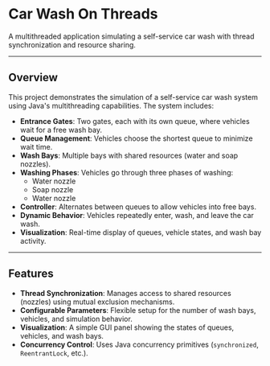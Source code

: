 # Car Wash On Threads
A multithreaded application simulating a self-service car wash with thread synchronization and resource sharing.

---

## Overview

This project demonstrates the simulation of a self-service car wash system using Java's multithreading capabilities. The system includes:

- **Entrance Gates**: Two gates, each with its own queue, where vehicles wait for a free wash bay.
- **Queue Management**: Vehicles choose the shortest queue to minimize wait time.
- **Wash Bays**: Multiple bays with shared resources (water and soap nozzles).
- **Washing Phases**: Vehicles go through three phases of washing:
  - Water nozzle
  - Soap nozzle
  - Water nozzle
- **Controller**: Alternates between queues to allow vehicles into free bays.
- **Dynamic Behavior**: Vehicles repeatedly enter, wash, and leave the car wash.
- **Visualization**: Real-time display of queues, vehicle states, and wash bay activity.

---

## Features

- **Thread Synchronization**: Manages access to shared resources (nozzles) using mutual exclusion mechanisms.
- **Configurable Parameters**: Flexible setup for the number of wash bays, vehicles, and simulation behavior.
- **Visualization**: A simple GUI panel showing the states of queues, vehicles, and wash bays.
- **Concurrency Control**: Uses Java concurrency primitives (`synchronized`, `ReentrantLock`, etc.).


